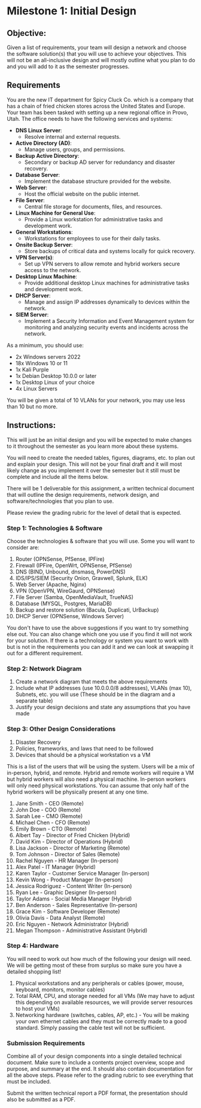 # Milestone 1: Initial Design

## Objective:

Given a list of requirements, your team will design a network and choose the software solution(s) that you will use to achieve your objectives. This will not be an all-inclusive design and will mostly outline what you plan to do and you will add to it as the semester progresses.

## Requirements

You are the new IT department for Spicy Cluck Co. which is a company that has a chain of fried chicken stores across the United States and Europe. Your team has been tasked with setting up a new regional office in Provo, Utah. The office needs to have the following services and systems:

- **DNS Linux Server**:
   - Resolve internal and external requests.
- **Active Directory (AD)**:
   - Manage users, groups, and permissions.
- **Backup Active Directory**:
   - Secondary or backup AD server for redundancy and disaster recovery.
- **Database Server**:
   - Implement the database structure provided for the website.
- **Web Server**:
   - Host the official website on the public internet.
- **File Server**:
   - Central file storage for documents, files, and resources.
- **Linux Machine for General Use**:
   - Provide a Linux workstation for administrative tasks and development work.
- **General Workstations**:
    - Workstations for employees to use for their daily tasks.
- **Onsite Backup Server**:
    - Store backups of critical data and systems locally for quick recovery.
- **VPN Server(s)**:
    - Set up VPN servers to allow remote and hybrid workers secure access to the network.
- **Desktop Linux Machine**:
    - Provide additional desktop Linux machines for administrative tasks and development work.
- **DHCP Server**:
   - Manage and assign IP addresses dynamically to devices within the network.
- **SIEM Server**:
   - Implement a Security Information and Event Management system for monitoring and analyzing security events and incidents across the network.

As a minimum, you should use:

- 2x Windows servers 2022
- 18x Windows 10 or 11
- 1x Kali Purple
- 1x Debian Desktop 10.0.0 or later
- 1x Desktop Linux of your choice
- 4x Linux Servers

You will be given a total of 10 VLANs for your network, you may use less than 10 but no more.

## Instructions:

This will just be an initial design and you will be expected to make changes to it throughout the semester as you learn more about these systems.

You will need to create the needed tables, figures, diagrams, etc. to plan out and explain your design. This will not be your final draft and it will most likely change as you implement it over the semester but it still must be complete and include all the items below. 

There will be 1 deliverable for this assignment, a written technical document that will outline the design requirements, network design, and software/technologies that you plan to use.

Please review the grading rubric for the level of detail that is expected.

### Step 1: Technologies & Software

Choose the technologies & software that you will use. Some you will want to consider are:

1. Router (OPNSense, PfSense, IPFire)
1. Firewall (IPFire, OpenWrt, OPNSense, PfSense)
1. DNS (BIND, Unbound, dnsmasq, PowerDNS)
1. IDS/IPS/SIEM (Security Onion, Gravwell, Splunk, ELK)
1. Web Server (Apache, Nginx)
1. VPN (OpenVPN, WireGaurd, OPNSense)
1. File Server (Samba, OpenMediaVault, TrueNAS)
1. Database (MYSQL, Postgres, MariaDB)
1. Backup and restore solution (Bacula, Duplicati, UrBackup)
1. DHCP Server (OPNSense, Windows Server)

You don't have to use the above suggestions if you want to try something else out. You can also change which one you use if you find it will not work for your solution. If there is a technology or system you want to work with but is not in the requirements you can add it and we can look at swapping it out for a different requirement. 

### Step 2: Network Diagram 

1. Create a network diagram that meets the above requirements
1. Include what IP addresses (use 10.0.0.0/8 addresses), VLANs (max 10), Subnets, etc. you will use (These should be in the diagram and a separate table)
1. Justify your design decisions and state any assumptions that you have made

### Step 3: Other Design Considerations 

1. Disaster Recovery
1. Policies, frameworks, and laws that need to be followed
1. Devices that should be a physical workstation vs a VM

This is a list of the users that will be using the system. Users will be a mix of in-person, hybrid, and remote. Hybrid and remote workers will require a VM but hybrid workers will also need a physical machine. In-person workers will only need physical workstations. You can assume that only half of the hybrid workers will be physically present at any one time.

1. Jane Smith - CEO (Remote)
1. John Doe - COO (Remote)
1. Sarah Lee - CMO (Remote)
1. Michael Chen - CFO (Remote)
1. Emily Brown - CTO (Remote)
1. Albert Tay - Director of Fried Chicken (Hybrid)
1. David Kim - Director of Operations (Hybrid)
1. Lisa Jackson - Director of Marketing (Remote)
1. Tom Johnson - Director of Sales (Remote)
1. Rachel Nguyen - HR Manager (In-person)
1. Alex Patel - IT Manager (Hybrid)
1. Karen Taylor - Customer Service Manager (In-person)
1. Kevin Wong - Product Manager (In-person)
1. Jessica Rodriguez - Content Writer (In-person)
1. Ryan Lee - Graphic Designer (In-person)
1. Taylor Adams - Social Media Manager (Hybrid)
1. Ben Anderson - Sales Representative (In-person)
1. Grace Kim - Software Developer (Remote)
1. Olivia Davis - Data Analyst (Remote)
1. Eric Nguyen - Network Administrator (Hybrid)
1. Megan Thompson - Administrative Assistant (Hybrid)

### Step 4: Hardware

You will need to work out how much of the following your design will need. We will be getting most of these from surplus so make sure you have a detailed shopping list!

1. Physical workstations and any peripherals or cables (power, mouse, keyboard, monitors, monitor cables)
1. Total RAM, CPU, and storage needed for all VMs (We may have to adjust this depending on available resources, we will provide server resources  to host your VMs)
1. Networking hardware (switches, cables, AP, etc.) - You will be making your own ethernet cables and they must be correctly made to a good standard. Simply passing the cable test will not be sufficient.

### Submission Requirements

Combine all of your design components into a single detailed technical document. Make sure to include a contents project overview, scope and purpose, and summary at the end. It should also contain documentation for all the above steps. Please refer to the grading rubric to see everything that must be included.

Submit the written technical report a PDF format, the presentation should also be submitted as a PDF.
